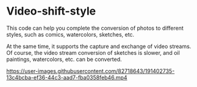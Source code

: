 # Video-shift-style
This code can help you complete the conversion of photos to different styles, such as comics, watercolors, sketches, etc.

At the same time, it supports the capture and exchange of video streams. Of course, the video stream conversion of sketches is slower, and oil paintings, watercolors, etc. can be converted.


https://user-images.githubusercontent.com/82718643/191402735-13c4bcba-ef36-44c3-aad7-fba0358feb46.mp4

